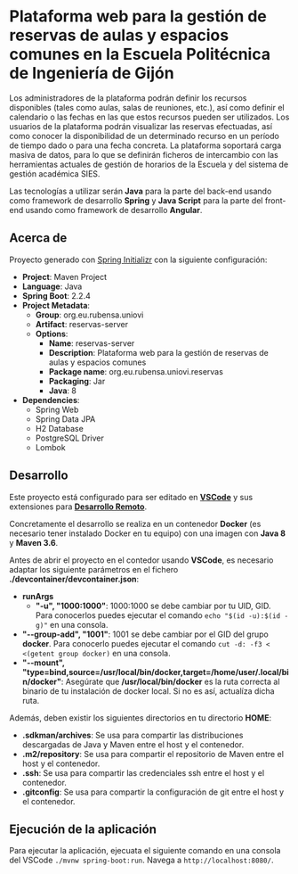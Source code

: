 # Plataforma web para la gestión de reservas de aulas y espacios comunes en la Escuela Politécnica de Ingeniería de Gijón

Los administradores de la plataforma podrán definir los recursos disponibles (tales como aulas, salas de reuniones, etc.), así como definir el calendario o las fechas en las que estos recursos pueden ser utilizados. Los usuarios de la plataforma podrán visualizar las reservas efectuadas, así como conocer la disponibilidad de un determinado recurso en un período de tiempo dado o para una fecha concreta. La plataforma soportará carga masiva de datos, para lo que se definirán ficheros de intercambio con las herramientas actuales de gestión de horarios de la Escuela y del sistema de gestión académica SIES.

Las tecnologías a utilizar serán **Java** para la parte del back-end usando como framework de desarrollo **Spring** y **Java Script** para la parte del front-end usando como framework de desarrollo **Angular**.

## Acerca de

Proyecto generado con [Spring Initializr](https://start.spring.io/) con la siguiente configuración:
*  **Project**: Maven Project
*  **Language**: Java
*  **Spring Boot**: 2.2.4
*  **Project Metadata**:
    *  **Group**: org.eu.rubensa.uniovi
    *  **Artifact**: reservas-server
    *  **Options**:
        *  **Name**: reservas-server
        *  **Description**: Plataforma web para la gestión de reservas de aulas y espacios comunes
        *  **Package name**: org.eu.rubensa.uniovi.reservas
        *  **Packaging**: Jar
        *  **Java**: 8
*  **Dependencies**:
    *  Spring Web
    *  Spring Data JPA
    *  H2 Database
    *  PostgreSQL Driver
    *  Lombok

## Desarrollo

Este proyecto está configurado para ser editado en **[VSCode](https://code.visualstudio.com/)** y sus extensiones para **[Desarrollo Remoto](https://code.visualstudio.com/docs/remote/remote-overview)**.

Concretamente el desarrollo se realiza en un contenedor **Docker** (es necesario tener instalado Docker en tu equipo) con una imagen con **Java 8** y **Maven 3.6**.

Antes de abrir el proyecto en el contedor usando **VSCode**, es necesario adaptar los siguiente parámetros en el fichero **./devcontainer/devcontainer.json**:
*  **runArgs**
    *  **"-u", "1000:1000"**: 1000:1000 se debe cambiar por tu UID, GID.  Para conocerlos puedes ejecutar el comando `echo "$(id -u):$(id -g)"` en una consola.
*   **"--group-add", "1001"**: 1001 se debe cambiar por el GID del grupo **docker**.  Para conocerlo puedes ejecutar el comando `cut -d: -f3 < <(getent group docker)` en una consola.
*   **"--mount", "type=bind,source=/usr/local/bin/docker,target=/home/user/.local/bin/docker"**: Asegúrate que **/usr/local/bin/docker** es la ruta correcta al binario de tu instalación de docker local.  Si no es así, actualíza dicha ruta.

Además, deben existir los siguientes directorios en tu directorio **HOME**:
*  **.sdkman/archives**: Se usa para compartir las distribuciones descargadas de Java y Maven entre el host y el contenedor.
*  **.m2/repository**: Se usa para compartir el repositorio de Maven entre el host y el contenedor.
*  **.ssh**: Se usa para compartir las credenciales ssh entre el host y el contenedor.
*  **.gitconfig**: Se usa para compartir la configuración de git entre el host y el contenedor.

## Ejecución de la aplicación

Para ejecutar la aplicación, ejecuata el siguiente comando en una consola del VSCode `./mvnw spring-boot:run`. Navega a `http://localhost:8080/`.
